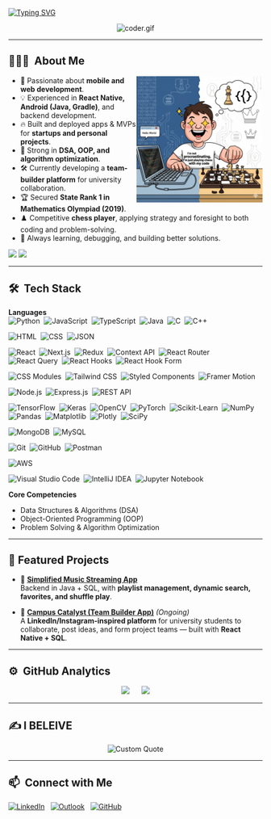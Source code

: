 [![Typing SVG](https://readme-typing-svg.demolab.com?font=Fira+Code&size=24&duration=3000&pause=500&color=F7F7F7&width=600&lines=Hi+%F0%9F%91%8B%2C+I'm+Sannidhya;📱+React+Native+%26+Android+Developer;☁️+Exploring+Backend+and+Databases;🎯+Problem+Solver+%26+Team+Player)](https://git.io/typing-svg)

<p align="center"><img src="coder.gif" width="500" alt="coder.gif"></p>     

---

## 👨🏻‍💻 &nbsp;About Me

<div align="center">
  <img align="right" width="250" src="https://github.com/Sannidhyas05/Sannidhyas05/blob/main/Gemini_Generated_Image_mx46u3mx46u3mx46.png" alt="Programmer meme"/>
  
  <div align="left">
    
- 🚀 Passionate about **mobile and web development**.  
- 💡 Experienced in **React Native, Android (Java, Gradle)**, and backend development.  
- 🔥 Built and deployed apps & MVPs for **startups and personal projects**.  
- 🎯 Strong in **DSA, OOP, and algorithm optimization**.  
- 🛠️ Currently developing a **team-builder platform** for university collaboration.  
- 🏆 Secured **State Rank 1 in Mathematics Olympiad (2019)**.  
- ♟️ Competitive **chess player**, applying strategy and foresight to both coding and problem-solving.  
- 🐞 Always learning, debugging, and building better solutions.  
  </div>
</div>

![](https://img.shields.io/badge/-05122A?style=flat&logo=github)&nbsp;![](https://komarev.com/ghpvc/?username=Sannidhyas05&color=05122A&style=flat&label=Visitors)

---

## 🛠 &nbsp;Tech Stack

**Languages**  
![Python](https://img.shields.io/badge/-Python-05122A?style=flat&logo=python)&nbsp;
![JavaScript](https://img.shields.io/badge/-JavaScript-05122A?style=flat&logo=javascript)&nbsp;
![TypeScript](https://img.shields.io/badge/-TypeScript-05122A?style=flat&logo=typescript)&nbsp;
![Java](https://custom-icon-badges.demolab.com/badge/-Java-05122A?style=flat&logo=java)&nbsp;
![C](https://img.shields.io/badge/-C-05122A?style=flat&logo=c)&nbsp;
![C++](https://img.shields.io/badge/-C++-05122A?style=flat&logo=c%2B%2B)&nbsp;

![HTML](https://img.shields.io/badge/-HTML-05122A?style=flat&logo=HTML5)&nbsp;
![CSS](https://img.shields.io/badge/-CSS-05122A?style=flat&logo=css&logoColor=1572B6)&nbsp;
![JSON](https://img.shields.io/badge/-JSON-05122A?style=flat&logo=json)&nbsp;

![React](https://img.shields.io/badge/-React-05122A?style=flat&logo=react)&nbsp;
![Next.js](https://img.shields.io/badge/-Next.js-05122A?style=flat&logo=next.js)&nbsp;
![Redux](https://img.shields.io/badge/-Redux-05122A?style=flat&logo=redux&logoColor=764ABC)&nbsp;
![Context API](https://img.shields.io/badge/-Context%20API-05122A?style=flat&logo=react)&nbsp;
![React Router](https://img.shields.io/badge/-React%20Router-05122A?style=flat&logo=react-router)&nbsp;
![React Query](https://img.shields.io/badge/-React%20Query-05122A?style=flat&logo=react-query)&nbsp;
![React Hooks](https://img.shields.io/badge/-React%20Hooks-05122A?style=flat&logo=react)&nbsp;
![React Hook Form](https://img.shields.io/badge/-React%20Hook%20Form-05122A?style=flat&logo=react-hook-form)&nbsp;

![CSS Modules](https://img.shields.io/badge/-CSS%20Modules-05122A?style=flat&logo=css-modules)&nbsp;
![Tailwind CSS](https://img.shields.io/badge/-Tailwind%20CSS-05122A?style=flat&logo=tailwind-css)&nbsp;
![Styled Components](https://img.shields.io/badge/-Styled%20Components-05122A?style=flat&logo=styled-components)&nbsp;
![Framer Motion](https://img.shields.io/badge/-Framer%20Motion-05122A?style=flat&logo=framer)&nbsp;

![Node.js](https://img.shields.io/badge/-Node.js-05122A?style=flat&logo=node.js)&nbsp;
![Express.js](https://img.shields.io/badge/-Express.js-05122A?style=flat&logo=express)&nbsp;
![REST API](https://custom-icon-badges.demolab.com/badge/-REST%20API-05122A?style=flat&logo=rest)&nbsp;

![TensorFlow](https://img.shields.io/badge/-TensorFlow-05122A?style=flat&logo=tensorflow)&nbsp;
![Keras](https://img.shields.io/badge/-Keras-05122A?style=flat&logo=keras)&nbsp;
![OpenCV](https://img.shields.io/badge/-OpenCV-05122A?style=flat&logo=opencv)&nbsp;
![PyTorch](https://img.shields.io/badge/-PyTorch-05122A?style=flat&logo=pytorch)&nbsp;
![Scikit-Learn](https://img.shields.io/badge/-Scikit%20Learn-05122A?style=flat&logo=scikit-learn)&nbsp;
![NumPy](https://img.shields.io/badge/-NumPy-05122A?style=flat&logo=numpy)&nbsp;
![Pandas](https://img.shields.io/badge/-Pandas-05122A?style=flat&logo=pandas)&nbsp;
![Matplotlib](https://custom-icon-badges.demolab.com/badge/-Matplotlib-05122A?style=flat&logo=matplotlib)&nbsp;
![Plotly](https://img.shields.io/badge/-Plotly-05122A?style=flat&logo=plotly)&nbsp;
![SciPy](https://img.shields.io/badge/-SciPy-05122A?style=flat&logo=scipy)&nbsp;

![MongoDB](https://img.shields.io/badge/-MongoDB-05122A?style=flat&logo=mongodb)&nbsp;
![MySQL](https://img.shields.io/badge/-MySQL-05122A?style=flat&logo=mysql)&nbsp;

![Git](https://img.shields.io/badge/-Git-05122A?style=flat&logo=git)&nbsp;
![GitHub](https://img.shields.io/badge/-GitHub-05122A?style=flat&logo=github)&nbsp;
![Postman](https://img.shields.io/badge/-Postman-05122A?style=flat&logo=postman)&nbsp;

![AWS](https://custom-icon-badges.demolab.com/badge/-AWS-05122A?style=flat&logo=aws&logoColor=FF9900)&nbsp;

![Visual Studio Code](https://custom-icon-badges.demolab.com/badge/-Visual%20Studio%20Code-05122A?style=flat&logo=visual-studio-code&logoColor=007ACC)&nbsp;
![IntelliJ IDEA](https://img.shields.io/badge/-IntelliJ%20IDEA-05122A?style=flat&logo=intellij-idea)&nbsp;
![Jupyter Notebook](https://img.shields.io/badge/-Jupyter%20Notebook-05122A?style=flat&logo=jupyter)&nbsp;


**Core Competencies**  
- Data Structures & Algorithms (DSA)  
- Object-Oriented Programming (OOP)  
- Problem Solving & Algorithm Optimization  

---

## 🚀 Featured Projects  

- 🎵 [**Simplified Music Streaming App**](https://github.com/Sannidhyas05/Music-Web-Application)  
  Backend in Java + SQL, with **playlist management, dynamic search, favorites, and shuffle play**.  

- 👥 [**Campus Catalyst (Team Builder App)**](https://github.com/Sannidhyas05/Campus_Catalyst) *(Ongoing)*  
  A **LinkedIn/Instagram-inspired platform** for university students to collaborate, post ideas, and form project teams — built with **React Native + SQL**.  

---

## ⚙️ &nbsp;GitHub Analytics

<p align="center">
  <img height="180em" src="https://github-readme-stats-eight-theta.vercel.app/api?username=Sannidhyas05&hide_border=true&show_icons=true&theme=algolia&include_all_commits=true&count_private=true"/>
  &nbsp;&nbsp;&nbsp;&nbsp;
  <img height="180em" src="https://github-readme-stats-eight-theta.vercel.app/api/top-langs/?username=Sannidhyas05&hide_border=true&layout=compact&langs_count=8&theme=algolia"/>
</p>

---

## ✍️ I BELEIVE

<p align="center">
  <img src="https://readme-typing-svg.demolab.com?font=Fira+Code&size=20&duration=3000&pause=1000&color=F7F7F7&center=true&vCenter=true&width=700&lines=Coding+is+like+chess:+every+function+is+a+move;Every+bug+a+mistake,+every+solution+a+strategy;Think+ahead,+and+you'll+checkmate+complexity." alt="Custom Quote"/>
</p>


---

## 📫 &nbsp;Connect with Me

<a href="https://www.linkedin.com/in/sannidhya-sharma-5b2a9522a/"><img alt="LinkedIn" src="https://img.shields.io/badge/-LinkedIn-05122A?style=flat&logo=linkedin&logoColor=0A66C2"/></a> &nbsp;
<a href="mailto:Sannidhyas947@outlook.com"><img alt="Outlook" src="https://img.shields.io/badge/-Email-05122A?style=flat&logo=microsoft-outlook&logoColor=0078D4" /></a> &nbsp;
<a href="https://github.com/Sannidhyas05"><img alt="GitHub" src="https://img.shields.io/badge/-GitHub-05122A?style=flat&logo=github" /></a> &nbsp;

